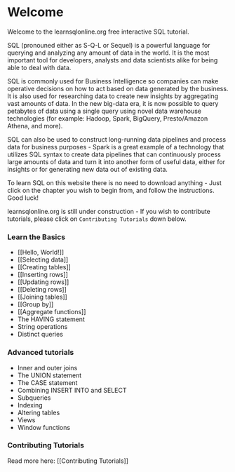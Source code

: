 # Welcome

Welcome to the learnsqlonline.org free interactive SQL tutorial.

SQL (pronouned either as S-Q-L or Sequel) is a powerful language for querying and analyzing any amount of data in the world.
It is the most important tool for developers, analysts and data scientists alike for being able to deal with data.

SQL is commonly used for Business Intelligence so companies can make operative decisions on how to act based on data generated by the business. It is also
used for researching data to create new insights by aggregating vast amounts of data. In the new big-data era, it is now possible to query petabytes of
data using a single query using novel data warehouse technologies (for example: Hadoop, Spark, BigQuery, Presto/Amazon Athena, and more).

SQL can also be used to construct long-running data pipelines and process data for business purposes - Spark is a great example of a technology that utilizes
SQL syntax to create data pipelines that can continuously process large amounts of data and turn it into another form of useful data, either for insights
or for generating new data out of existing data.

To learn SQL on this website there is no need to download anything - Just click on the chapter you wish to begin from, and follow the instructions. Good luck!

learnsqlonline.org is still under construction - If you wish to contribute tutorials, please click on `Contributing Tutorials` down below.

### Learn the Basics

- [[Hello, World!]]
- [[Selecting data]]
- [[Creating tables]]
- [[Inserting rows]]
- [[Updating rows]]
- [[Deleting rows]]
- [[Joining tables]]
- [[Group by]]
- [[Aggregate functions]]
- The HAVING statement
- String operations
- Distinct queries

### Advanced tutorials
- Inner and outer joins
- The UNION statement
- The CASE statement
- Combining INSERT INTO and SELECT
- Subqueries
- Indexing
- Altering tables
- Views
- Window functions

### Contributing Tutorials

Read more here: [[Contributing Tutorials]]
